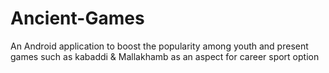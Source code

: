 # Ancient-Games
An Android application to boost the popularity among youth and present games such as kabaddi &amp; Mallakhamb as an aspect for career sport option





